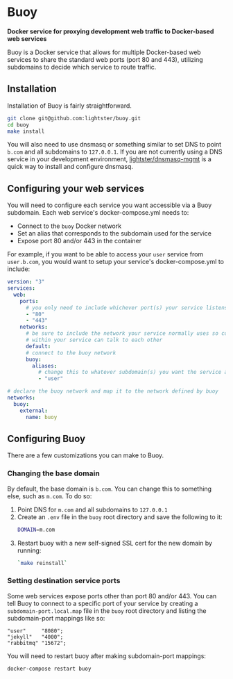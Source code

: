 # Buoy

**Docker service for proxying development web traffic to Docker-based web services**

Buoy is a Docker service that allows for multiple Docker-based web services to share the standard web ports (port 80 and 443), utilizing subdomains to decide which service to route traffic.

## Installation

Installation of Buoy is fairly straightforward.

```bash
git clone git@github.com:lightster/buoy.git
cd buoy
make install
```

You will also need to use dnsmasq or something similar to set DNS to point `b.com` and all subdomains to `127.0.0.1`.  If you are not currently using a DNS service in your development environment, [lightster/dnsmasq-mgmt](https://github.com/lightster/dnsmasq-mgmt) is a quick way to install and configure dnsmasq.

## Configuring your web services

You will need to configure each service you want accessible via a Buoy subdomain.  Each web service's docker-compose.yml needs to:
 - Connect to the `buoy` Docker network
 - Set an alias that corresponds to the subdomain used for the service
 - Expose port 80 and/or 443 in the container

For example, if you want to be able to access your `user` service from `user.b.com`, you would want to setup your service's docker-compose.yml to include:

```yaml
version: "3"
services:
  web:
    ports:
      # you only need to include whichever port(s) your service listens on
      - "80"
      - "443"
    networks:
      # be sure to include the network your service normally uses so containers
      # within your service can talk to each other
      default:
      # connect to the buoy network
      buoy:
        aliases:
          # change this to whatever subdomain(s) you want the service accessible from
          - "user"

# declare the buoy network and map it to the network defined by buoy
networks:
  buoy:
    external:
      name: buoy
```

## Configuring Buoy

There are a few customizations you can make to Buoy.

### Changing the base domain

By default, the base domain is `b.com`.  You can change this to something else, such as `m.com`.  To do so:
 1. Point DNS for `m.com` and all subdomains to `127.0.0.1`
 2. Create an `.env` file in the `buoy` root directory and save the following to it:
    ```bash
    DOMAIN=m.com
    ```
 3. Restart buoy with a new self-signed SSL cert for the new domain by running:
    ```bash
    `make reinstall`
    ```

### Setting destination service ports

Some web services expose ports other than port 80 and/or 443.  You can tell Buoy to connect to a specific port of your service by creating a `subdomain-port.local.map` file in the `buoy` root directory and listing the subdomain-port mappings like so:
```nginx
"user"     "8080";
"jekyll"   "4000";
"rabbitmq" "15672";
```

You will need to restart buoy after making subdomain-port mappings:
```bash
docker-compose restart buoy
```
